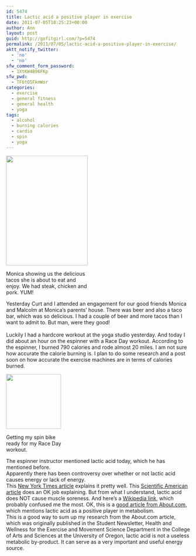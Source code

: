 ```yaml
---
id: 5474
title: Lactic acid a positive player in exercise
date: 2011-07-05T18:25:23+00:00
author: Ann
layout: post
guid: http://gofitgirl.com/?p=5474
permalink: /2011/07/05/lactic-acid-a-positive-player-in-exercise/
aktt_notify_twitter:
  - 'no'
  - 'no'
sfw_comment_form_password:
  - 1XtKW4B96FKp
sfw_pwd:
  - TF6tO5FkmWor
categories:
  - exercise
  - general fitness
  - general health
  - yoga
tags:
  - alcohol
  - burning calories
  - cardio
  - spin
  - yoga
---
```

<div id="attachment_5492" style="width: 233px" class="wp-caption alignleft">
  <a href="http://gofitgirl.com/blog/wp-content/uploads/2011/07/Monica_tacos1.jpg"><img class="size-medium wp-image-5492" title="Monica_tacos" src="http://gofitgirl.com/blog/wp-content/uploads/2011/07/Monica_tacos1-223x300.jpg" alt="" width="223" height="300" /></a>
  
  <p class="wp-caption-text">
    Monica showing us the delicious tacos she is about to eat and enjoy. We had steak, chicken and pork. YUM!
  </p>
</div>

  
Yesterday Curt and I attended an engagement for our good friends Monica and Malcolm at Monica&#8217;s parents&#8217; house. There was beer and also a taco bar, which was so delicious. I had a couple of beer and more tacos than I want to admit to. But man, were they good!  
&nbsp;  
Luckily I had a hardcore workout at the yoga studio yesterday. And today I did about an hour on the espinner with a Race Day workout. According to the espinner, I burned 790 calories and rode almost 20 miles. I am not sure how accurate the calorie burning is. I plan to do some research and a post soon on how accurate the exercise machines are in terms of calories burned.  


<div id="attachment_5497" style="width: 160px" class="wp-caption alignright">
  <a href="http://gofitgirl.com/blog/wp-content/uploads/2011/07/espinner-ready1.jpg"><img class="size-thumbnail wp-image-5497" title="espinner ready" src="http://gofitgirl.com/blog/wp-content/uploads/2011/07/espinner-ready1-150x150.jpg" alt="" width="150" height="150" /></a>
  
  <p class="wp-caption-text">
    Getting my spin bike ready for my Race Day workout.
  </p>
</div>

  
The espinner instructor mentioned lactic acid today, which he has mentioned before.  
Apparently there has been controversy over whether or not lactic acid causes energy or lack of energy.  
This [New York Times article](http://www.nytimes.com/2006/05/16/health/nutrition/16run.html) explains it pretty well. This [Scientific American article](http://www.scientificamerican.com/article.cfm?id=why-does-lactic-acid-buil) does an OK job explaining. But from what I understand, lactic acid does NOT cause muscle soreness. And here&#8217;s a [Wikipedia link](http://en.wikipedia.org/wiki/Lactic_acid), which probably confused me the most. OK, this is a [good article from About.com](http://sportsmedicine.about.com/cs/exercisephysiology/a/aa053101a.htm), which mentions lactic acid as a positive player in metabolism.  
This is a good way to sum up my research from the About.com article, which was originally published in the Student Newsletter, Health and Wellness for the Exercise and Movement Science Department in the College of Arts and Sciences at the University of Oregon, lactic acid is not a useless metabolic by-product. It can serve as a very important and useful energy source.